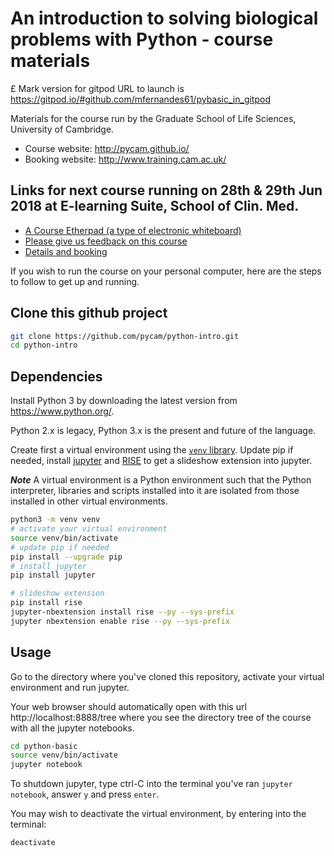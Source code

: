 # An introduction to solving biological problems with Python - course materials

£ Mark version for gitpod
URL to launch is https://gitpod.io/#github.com/mfernandes61/pybasic_in_gitpod


Materials for the course run by the Graduate School of Life Sciences, University of Cambridge.

- Course website: http://pycam.github.io/
- Booking website: http://www.training.cam.ac.uk/

## Links for next course running on 28th & 29th Jun 2018 at E-learning Suite, School of Clin. Med.

- [A Course Etherpad (a type of electronic whiteboard)](https://etherpad.net/p/28062018_Python_intro_course)
- [Please give us feedback on this course](https://www.surveymonkey.co.uk/r/PythonUC)
- [Details and booking](http://www.training.cam.ac.uk/event/2589506)


If you wish to run the course on your personal computer, here are the steps to follow to get up and running.

## Clone this github project

```bash
git clone https://github.com/pycam/python-intro.git
cd python-intro
```

## Dependencies

Install Python 3 by downloading the latest version from https://www.python.org/.

Python 2.x is legacy, Python 3.x is the present and future of the language.

Create first a virtual environment using the [`venv` library](https://docs.python.org/3/library/venv.html). Update pip if needed, install [jupyter](http://jupyter.org/) and [RISE](https://github.com/damianavila/RISE) to get a slideshow extension into jupyter.

***Note*** A virtual environment is a Python environment such that the Python interpreter, libraries and scripts installed into it are isolated from those installed in other virtual environments.

```bash
python3 -m venv venv
# activate your virtual environment
source venv/bin/activate
# update pip if needed
pip install --upgrade pip
# install jupyter
pip install jupyter

# slideshow extension
pip install rise
jupyter-nbextension install rise --py --sys-prefix
jupyter nbextension enable rise --py --sys-prefix
```

## Usage

Go to the directory where you've cloned this repository, activate your virtual environment and run jupyter.

Your web browser should automatically open with this url http://localhost:8888/tree where you see the directory tree of the course with all the jupyter notebooks.

```bash
cd python-basic
source venv/bin/activate
jupyter notebook
```

To shutdown jupyter, type ctrl-C into the terminal you've ran `jupyter notebook`, answer `y` and press `enter`.

You may wish to deactivate the virtual environment, by entering into the terminal:
```
deactivate
```
